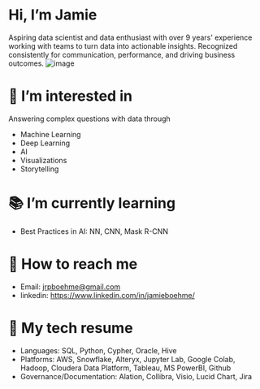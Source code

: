 # Hi, I’m Jamie
Aspiring data scientist and data enthusiast with over 9 years' experience working with teams to turn data into actionable insights. Recognized consistently for communication, performance, and driving business outcomes. ![image](https://github.com/jamieboehme/jamieboehme/assets/62729630/1bed4e4b-736c-45b0-9d50-0760bc35c9e9)
 

# :thinking: I’m interested in
Answering complex questions with data through
* Machine Learning
* Deep Learning
* AI
* Visualizations
* Storytelling

# :books: I’m currently learning
* Best Practices in AI: NN, CNN, Mask R-CNN

# :incoming_envelope: How to reach me 
* Email: jrpboehme@gmail.com
* linkedin: https://www.linkedin.com/in/jamieboehme/

# :mechanical_arm: My tech resume
* Languages: SQL, Python, Cypher, Oracle, Hive
* Platforms: AWS, Snowflake, Alteryx, Jupyter Lab, Google Colab, Hadoop, Cloudera Data Platform, Tableau, MS PowerBI, Github
* Governance/Documentation: Alation, Collibra, Visio, Lucid Chart, Jira

<!---
jamieboehme/jamieboehme is a ✨ special ✨ repository because its `README.md` (this file) appears on your GitHub profile.
You can click the Preview link to take a look at your changes.
--->
